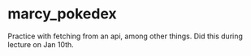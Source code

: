 # marcy_pokedex
Practice with fetching from an api, among other things. Did this during lecture on Jan 10th.
